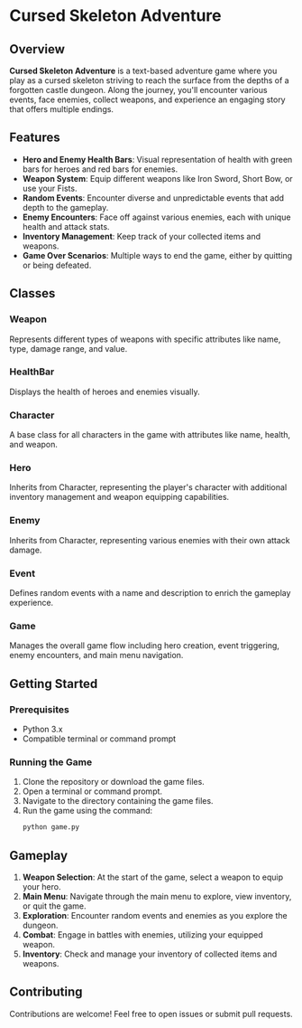 # Cursed Skeleton Adventure

## Overview

**Cursed Skeleton Adventure** is a text-based adventure game where you play as a cursed skeleton striving to reach the surface from the depths of a forgotten castle dungeon. Along the journey, you'll encounter various events, face enemies, collect weapons, and experience an engaging story that offers multiple endings.

## Features

- **Hero and Enemy Health Bars**: Visual representation of health with green bars for heroes and red bars for enemies.
- **Weapon System**: Equip different weapons like Iron Sword, Short Bow, or use your Fists.
- **Random Events**: Encounter diverse and unpredictable events that add depth to the gameplay.
- **Enemy Encounters**: Face off against various enemies, each with unique health and attack stats.
- **Inventory Management**: Keep track of your collected items and weapons.
- **Game Over Scenarios**: Multiple ways to end the game, either by quitting or being defeated.

## Classes

### Weapon

Represents different types of weapons with specific attributes like name, type, damage range, and value.

### HealthBar

Displays the health of heroes and enemies visually.

### Character

A base class for all characters in the game with attributes like name, health, and weapon.

### Hero

Inherits from Character, representing the player's character with additional inventory management and weapon equipping capabilities.

### Enemy

Inherits from Character, representing various enemies with their own attack damage.

### Event

Defines random events with a name and description to enrich the gameplay experience.

### Game

Manages the overall game flow including hero creation, event triggering, enemy encounters, and main menu navigation.

## Getting Started

### Prerequisites

- Python 3.x
- Compatible terminal or command prompt

### Running the Game

1. Clone the repository or download the game files.
2. Open a terminal or command prompt.
3. Navigate to the directory containing the game files.
4. Run the game using the command:
   ```sh
   python game.py
   ```

## Gameplay

1. **Weapon Selection**: At the start of the game, select a weapon to equip your hero.
2. **Main Menu**: Navigate through the main menu to explore, view inventory, or quit the game.
3. **Exploration**: Encounter random events and enemies as you explore the dungeon.
4. **Combat**: Engage in battles with enemies, utilizing your equipped weapon.
5. **Inventory**: Check and manage your inventory of collected items and weapons.

## Contributing

Contributions are welcome! Feel free to open issues or submit pull requests.

